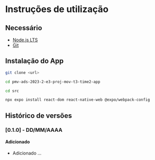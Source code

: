 # Instruções de utilização

## Necessário

- [Node.js LTS](https://nodejs.org/)
- [Git](https://git-scm.com/)

## Instalação do App

```bash
git clone <url>

```
```bash
cd pmv-ads-2023-2-e3-proj-mov-t3-time2-app
```

```bash
cd src
```

```bash
npx expo install react-dom react-native-web @expo/webpack-config
```

## Histórico de versões

### [0.1.0] - DD/MM/AAAA
#### Adicionado
- Adicionado ...
